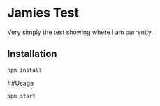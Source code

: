 # Jamies Test
Very simply the test showing where I am currently.

## Installation

```npm install ```

##Usage

```Npm start```
